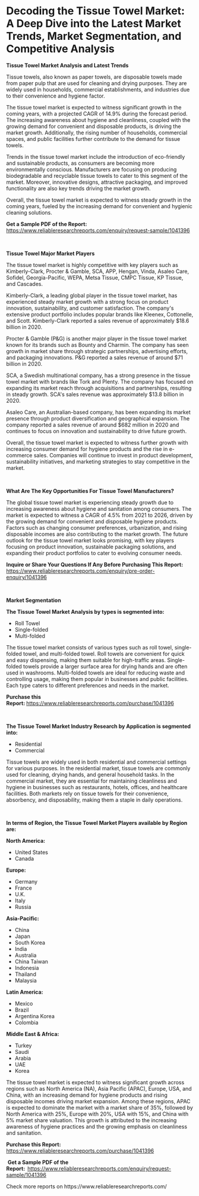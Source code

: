 <p><h1>Decoding the Tissue Towel Market: A Deep Dive into the Latest Market Trends, Market Segmentation, and Competitive Analysis</h1></p><p><strong>Tissue Towel Market Analysis and Latest Trends</strong></p>
<p><p>Tissue towels, also known as paper towels, are disposable towels made from paper pulp that are used for cleaning and drying purposes. They are widely used in households, commercial establishments, and industries due to their convenience and hygiene factor.</p><p>The tissue towel market is expected to witness significant growth in the coming years, with a projected CAGR of 14.9% during the forecast period. The increasing awareness about hygiene and cleanliness, coupled with the growing demand for convenient and disposable products, is driving the market growth. Additionally, the rising number of households, commercial spaces, and public facilities further contribute to the demand for tissue towels.</p><p>Trends in the tissue towel market include the introduction of eco-friendly and sustainable products, as consumers are becoming more environmentally conscious. Manufacturers are focusing on producing biodegradable and recyclable tissue towels to cater to this segment of the market. Moreover, innovative designs, attractive packaging, and improved functionality are also key trends driving the market growth.</p><p>Overall, the tissue towel market is expected to witness steady growth in the coming years, fueled by the increasing demand for convenient and hygienic cleaning solutions.</p></p>
<p><strong>Get a Sample PDF of the Report:&nbsp;</strong> <a href="https://www.reliableresearchreports.com/enquiry/request-sample/1041396">https://www.reliableresearchreports.com/enquiry/request-sample/1041396</a></p>
<p>&nbsp;</p>
<p><strong>Tissue Towel Major Market Players</strong></p>
<p><p>The tissue towel market is highly competitive with key players such as Kimberly-Clark, Procter & Gamble, SCA, APP, Hengan, Vinda, Asaleo Care, Sofidel, Georgia-Pacific, WEPA, Metsa Tissue, CMPC Tissue, KP Tissue, and Cascades. </p><p>Kimberly-Clark, a leading global player in the tissue towel market, has experienced steady market growth with a strong focus on product innovation, sustainability, and customer satisfaction. The company's extensive product portfolio includes popular brands like Kleenex, Cottonelle, and Scott. Kimberly-Clark reported a sales revenue of approximately $18.6 billion in 2020.</p><p>Procter & Gamble (P&G) is another major player in the tissue towel market known for its brands such as Bounty and Charmin. The company has seen growth in market share through strategic partnerships, advertising efforts, and packaging innovations. P&G reported a sales revenue of around $71 billion in 2020.</p><p>SCA, a Swedish multinational company, has a strong presence in the tissue towel market with brands like Tork and Plenty. The company has focused on expanding its market reach through acquisitions and partnerships, resulting in steady growth. SCA's sales revenue was approximately $13.8 billion in 2020.</p><p>Asaleo Care, an Australian-based company, has been expanding its market presence through product diversification and geographical expansion. The company reported a sales revenue of around $682 million in 2020 and continues to focus on innovation and sustainability to drive future growth.</p><p>Overall, the tissue towel market is expected to witness further growth with increasing consumer demand for hygiene products and the rise in e-commerce sales. Companies will continue to invest in product development, sustainability initiatives, and marketing strategies to stay competitive in the market.</p></p>
<p>&nbsp;</p>
<p><strong>What Are The Key Opportunities For Tissue Towel Manufacturers?</strong></p>
<p><p>The global tissue towel market is experiencing steady growth due to increasing awareness about hygiene and sanitation among consumers. The market is expected to witness a CAGR of 4.5% from 2021 to 2026, driven by the growing demand for convenient and disposable hygiene products. Factors such as changing consumer preferences, urbanization, and rising disposable incomes are also contributing to the market growth. The future outlook for the tissue towel market looks promising, with key players focusing on product innovation, sustainable packaging solutions, and expanding their product portfolios to cater to evolving consumer needs.</p></p>
<p><strong>Inquire or Share Your Questions If Any Before Purchasing This Report:</strong> <a href="https://www.reliableresearchreports.com/enquiry/pre-order-enquiry/1041396">https://www.reliableresearchreports.com/enquiry/pre-order-enquiry/1041396</a></p>
<p>&nbsp;</p>
<p><strong>Market Segmentation</strong></p>
<p><strong>The Tissue Towel Market Analysis by types is segmented into:</strong></p>
<p><ul><li>Roll Towel</li><li>Single-folded</li><li>Multi-folded</li></ul></p>
<p><p>The tissue towel market consists of various types such as roll towel, single-folded towel, and multi-folded towel. Roll towels are convenient for quick and easy dispensing, making them suitable for high-traffic areas. Single-folded towels provide a larger surface area for drying hands and are often used in washrooms. Multi-folded towels are ideal for reducing waste and controlling usage, making them popular in businesses and public facilities. Each type caters to different preferences and needs in the market.</p></p>
<p><strong>Purchase this Report:&nbsp;</strong><a href="https://www.reliableresearchreports.com/purchase/1041396">https://www.reliableresearchreports.com/purchase/1041396</a></p>
<p>&nbsp;</p>
<p><strong>The Tissue Towel Market Industry Research by Application is segmented into:</strong></p>
<p><ul><li>Residential</li><li>Commercial</li></ul></p>
<p><p>Tissue towels are widely used in both residential and commercial settings for various purposes. In the residential market, tissue towels are commonly used for cleaning, drying hands, and general household tasks. In the commercial market, they are essential for maintaining cleanliness and hygiene in businesses such as restaurants, hotels, offices, and healthcare facilities. Both markets rely on tissue towels for their convenience, absorbency, and disposability, making them a staple in daily operations.</p></p>
<p>&nbsp;</p>
<p><strong>In terms of Region, the Tissue Towel Market Players available by Region are:</strong></p>
<p>
    <p> <strong> North America: </strong>
        <ul>
            <li>United States</li>
            <li>Canada</li>
        </ul>
        </p> 
    <p> <strong> Europe: </strong>
        <ul>
            <li>Germany</li>
            <li>France</li>
            <li>U.K.</li>
            <li>Italy</li>
            <li>Russia</li>
        </ul>
        </p> 
    <p> <strong> Asia-Pacific: </strong>
        <ul>
            <li>China</li>
            <li>Japan</li>
            <li>South Korea</li>
            <li>India</li>
            <li>Australia</li>
            <li>China Taiwan</li>
            <li>Indonesia</li>
            <li>Thailand</li>
            <li>Malaysia</li>
        </ul>
        </p> 
    <p> <strong> Latin America: </strong>
        <ul>
            <li>Mexico</li>
            <li>Brazil</li>
            <li>Argentina Korea</li>
            <li>Colombia</li>
        </ul>
        </p> 
    <p> <strong> Middle East & Africa: </strong>
        <ul>
            <li>Turkey</li>
            <li>Saudi</li>
            <li>Arabia</li>
            <li>UAE</li>
            <li>Korea</li>
        </ul>
    </p>
    </p>
<p><p>The tissue towel market is expected to witness significant growth across regions such as North America (NA), Asia Pacific (APAC), Europe, USA, and China, with an increasing demand for hygiene products and rising disposable incomes driving market expansion. Among these regions, APAC is expected to dominate the market with a market share of 35%, followed by North America with 25%, Europe with 20%, USA with 15%, and China with 5% market share valuation. This growth is attributed to the increasing awareness of hygiene practices and the growing emphasis on cleanliness and sanitation.</p></p>
<p><strong>Purchase this Report: </strong><a href="https://www.reliableresearchreports.com/purchase/1041396">https://www.reliableresearchreports.com/purchase/1041396</a></p>
<p>&nbsp;<strong>Get a Sample PDF of the Report:&nbsp;&nbsp;</strong><a href="https://www.reliableresearchreports.com/enquiry/request-sample/1041396">https://www.reliableresearchreports.com/enquiry/request-sample/1041396</a></p>
<p><strong></strong></p>
<p>Check more reports on https://www.reliableresearchreports.com/</p>
